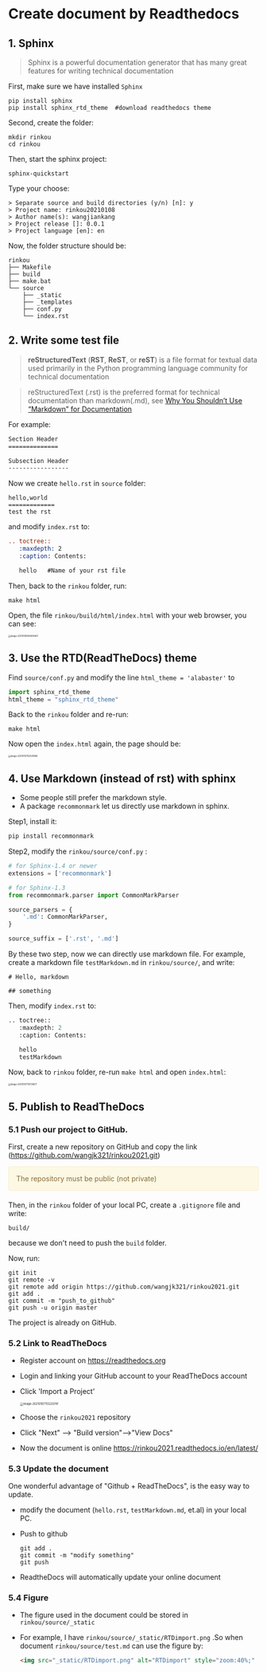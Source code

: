 # Create document by Readthedocs

## 1. Sphinx

> Sphinx is a powerful documentation generator that has many great features for writing technical documentation

First, make sure we have installed `Sphinx`

 ```shell
pip install sphinx
pip install sphinx_rtd_theme  #download readthedocs theme
 ```

Second, create the folder:

```
mkdir rinkou
cd rinkou
```

Then, start the sphinx project:

```shell
sphinx-quickstart
```

Type your choose:

```shell
> Separate source and build directories (y/n) [n]: y
> Project name: rinkou20210108
> Author name(s): wangjiankang
> Project release []: 0.0.1
> Project language [en]: en
```

Now, the folder structure should be:

```
rinkou
├── Makefile
├── build
├── make.bat
└── source
    ├── _static
    ├── _templates
    ├── conf.py
    └── index.rst
```

## 2. Write some test file

> **reStructuredText** (**RST**, **ReST**, or **reST**) is a file format for textual data used primarily in the Python programming language community for technical documentation

> reStructuredText (.rst) is the preferred format for technical documentation than markdown(.md), see [Why You Shouldn’t Use “Markdown” for Documentation](https://www.ericholscher.com/blog/2016/mar/15/dont-use-markdown-for-technical-docs/)

For example:

```rst
Section Header
==============

Subsection Header
-----------------
```

Now we create `hello.rst` in `source` folder:

```
hello,world
=============
test the rst
```

and modify `index.rst` to:

```rst
.. toctree::
   :maxdepth: 2
   :caption: Contents:

   hello   #Name of your rst file
```

Then, back to the `rinkou` folder, run:

```shell
make html
```

Open, the file `rinkou/build/html/index.html` with your web browser, you can see:

<img src="_static/image-20210106184840467.png" alt="image-20210106184840467" style="zoom:30%;" />

## 3. Use the RTD(ReadTheDocs) theme

Find `source/conf.py` and modify the line `html_theme = 'alabaster'` to

```python
import sphinx_rtd_theme
html_theme = "sphinx_rtd_theme"
```

Back to the `rinkou` folder and re-run:

```shell
make html
```

Now open the `index.html` again, the page should be:

<img src="_static/image-20210107102541896.png" alt="image-20210107102541896" style="zoom:30%;" />

## 4. Use Markdown (instead of rst) with sphinx

- Some people still prefer the markdown style.
- A package `recommonmark` let us directly use markdown in sphinx.

Step1, install it:

```python
pip install recommonmark
```

Step2, modify the `rinkou/source/conf.py` :

```python
# for Sphinx-1.4 or newer
extensions = ['recommonmark']

# for Sphinx-1.3
from recommonmark.parser import CommonMarkParser

source_parsers = {
    '.md': CommonMarkParser,
}

source_suffix = ['.rst', '.md']
```

By these two step, now we can directly use markdown file. For example, create a markdown file `testMarkdown.md` in `rinkou/source/`, and write: 

```
# Hello, markdown

## something
```

Then, modify `index.rst` to:

```python
.. toctree::
   :maxdepth: 2
   :caption: Contents:

   hello
   testMarkdown
```

Now, back to `rinkou` folder, re-run `make html` and open `index.html`:

<img src="_static/image-20210107110738671.png" alt="image-20210107110738671" style="zoom:30%;" />

## 5. Publish to ReadTheDocs

### 5.1 Push our project to GitHub.

First, create a new repository on GitHub and copy the link (https://github.com/wangjk321/rinkou2021.git)

<div style="padding: 15px; border: 1px solid transparent; border-color: transparent; margin-bottom: 20px; border-radius: 4px; color: #8a6d3b;; background-color: #fcf8e3; border-color: #faebcc;">
The repository must be public (not private)
</div>

Then, in the `rinkou` folder of your local PC, create a `.gitignore` file and write:

```
build/
```

because we don't need to push the `build` folder.

Now, run:

```shell
git init
git remote -v
git remote add origin https://github.com/wangjk321/rinkou2021.git
git add .
git commit -m "push_to_github"
git push -u origin master
```

The project is already on GitHub.

### 5.2 Link to ReadTheDocs

- Register account on https://readthedocs.org

- Login and linking your GitHub account to your ReadTheDocs account

- Click 'Import a Project'

  <img src="_static/RTDimport.png" alt="image-20210107113220741" style="zoom:40%;" />

- Choose the `rinkou2021` repository
- Click "Next" --> "Build version"-->"View Docs"
- Now the document is online https://rinkou2021.readthedocs.io/en/latest/

### 5.3 Update the document

One wonderful advantage of "Github + ReadTheDocs", is the easy way to update.

- modify the document (`hello.rst`, `testMarkdown.md`, et.al) in your local PC.

- Push to github

  ```shell
  git add .
  git commit -m "modify something"
  git push
  ```

- ReadtheDocs will automatically update your online document

### 5.4 Figure

- The figure used in the document could be stored in `rinkou/source/_static` 

- For example, I have `rinkou/source/_static/RTDimport.png` .So when document `rinkou/source/test.md` can use the figure by:

  ```html
  <img src="_static/RTDimport.png" alt="RTDimport" style="zoom:40%;" />
  ```

